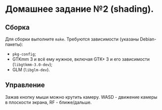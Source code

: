 # Домашнее задание №2 (shading).

## Сборка

Для сборки выполните `make`. Требуются зависимости (указаны Debian-пакеты):
* `pkg-config`;
* GTKmm 3 и всё ему нужное, включая GTK+ 3 и его зависимости (`libgtkmm-3.0-dev`);
* GLM (`libglm-dev`).

## Управление

Зажав кнопку мыши можно крутить камеру. WASD - движение камеры в плоскости экрана, RF - ближе/дальше.
